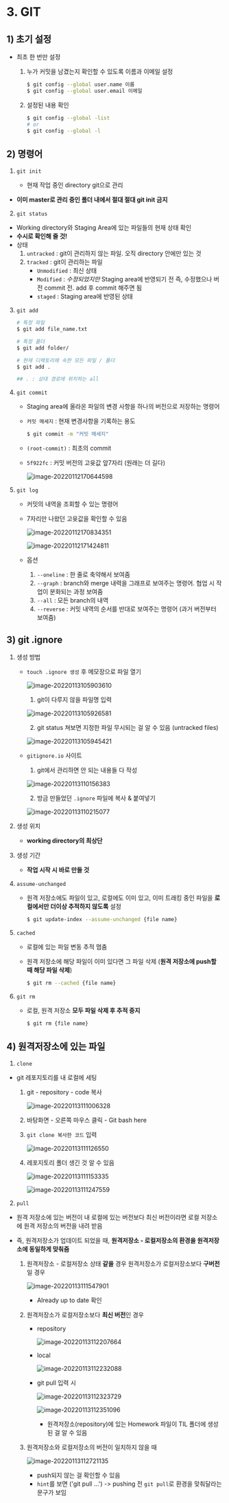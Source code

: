# 3. GIT

## 1) 초기 설정

- 최초 한 번만 설정

  1. 누가 커밋을 남겼는지 확인할 수 있도록 이름과 이메일 설정

     ```bash
     $ git config --global user.name 이름
     $ git config --global user.email 이메일
     ```

  

  2. 설정된 내용 확인

     ``` bash
     $ git config --global -list
     # or
     $ git config --global -l
     ```



## 2) 명령어

1. `git init`

   - 현재 작업 중인 directory git으로 관리
- **이미 master로 관리 중인 폴더 내에서 절대 절대 git init 금지**



2. `git status`

- Working directory와 Staging Area에 있는 파일들의 현재 상태 확인
- **수시로 확인해 줄 것!**
- 상태
  1. `untracked` : git이 관리하지 않는 파일. 오직 directory 안에만 있는 것
  2. `tracked` : git이 관리하는 파일
     - `Unmodified` : 최신 상태
     - `Modified` : _수정되었지만_  Staging area에 반영되기 전 즉, 수정했으나 버전 commit 전.
       add 후 commit 해주면 됨
     - `staged` : Staging area에 반영된 상태



3. `git add`

   ```bash
   # 특정 파일
   $ git add file_name.txt
   
   # 특정 폴더
   $ git add folder/
   
   # 현재 디렉토리에 속한 모든 파일 / 폴더
   $ git add .
   
   ## . : 상대 경로에 위치하는 all
   ```



4. `git commit`
   - Staging area에 올라온 파일의 변경 사항을 하나의 버전으로 저장하는 명령어
   
   - `커밋 메세지` : 현재 변경사항을 기록하는 용도
   
     ```bash
     $ git commit -m "커밋 메세지"
     
     
     ```
   
   - `(root-commit)` : 최초의 commit
   
   - `5f922fc` : 커밋 버전의 고윳값 앞7자리 (원래는 더 길다)
   
     ![image-20220112170644598](3_GIT.assets/image-20220112170644598.png)



5. `git log`

   - 커밋의 내역을 조회할 수 있는 명령어

   - 7자리만 나왔던 고윳값을 확인할 수 있음

     ![image-20220112170834351](3_GIT.assets/image-20220112170834351.png)

     ![image-20220112171424811](3_GIT.assets/image-20220112171424811.png)

     

   - 옵션

     1. `--oneline` : 한 줄로 축약해서 보여줌
     2. `--graph` : branch와 merge 내력을 그래프로 보여주는 명령어. 협업 시 작업이 분화되는 과정 보여줌
     3. `--all` : 모든 branch의 내역
     4. `--reverse` : 커밋 내역의 순서를 반대로 보여주는 명령어 (과거 버전부터 보여줌)



## 3) git .ignore

1. 생성 방법

   - `touch .ignore 생성` 후 메모장으로 파일 열기

     ![image-20220113105903610](3_GIT.assets/image-20220113105903610.png)

     

     1. git이 다루지 않을 파일명 입력

     ![image-20220113105926581](3_GIT.assets/image-20220113105926581.png)

     

     2. git status 쳐보면 지정한 파일 무시되는 걸 알 수 있음 (untracked files)

     ![image-20220113105945421](3_GIT.assets/image-20220113105945421.png)

   

   

   - `gitignore.io`  사이트

     1. git에서 관리하면 안 되는 내용들 다 작성

     ![image-20220113110156383](3_GIT.assets/image-20220113110156383.png)

     

     2. 방금 만들었던 `.ignore` 파일에 복사 & 붙여넣기

     ![image-20220113110215077](3_GIT.assets/image-20220113110215077.png)



2. 생성 위치
   - **working directory의 최상단**



3. 생성 기간
   - **작업 시작 시 바로 만들 것**



4. `assume-unchanged`

   - 원격 저장소에도 파일이 있고, 로컬에도 이미 있고, 이미 트래킹 중인 파일을
     **로컬에서만 더이상 추적하지 않도록** 설정

     ```bash
     $ git update-index --assume-unchanged {file name}
     ```

   

5. `cached`

   - 로컬에 있는 파일 변동 추적 멈춤

   - 원격 저장소에 해당 파일이 이미 있다면 그 파일 삭제 (**원격 저장소에 push할 때 해당 파일 삭제**)

     ```bash
     $ git rm --cached {file name}
     ```

     

6. `git rm`

   - 로컬, 원격 저장소 **모두 파일 삭제 후 추적 중지**

     ``` bash
     $ git rm {file name}
     ```

     



## 4) 원격저장소에 있는 파일 

1. `clone`

- git 레포지토리를 내 로컬에 세팅

  1. git - repository - code 복사

     ![image-20220113111006328](3_GIT.assets/image-20220113111006328.png)

     

  2. 바탕화면 - 오른쪽 마우스 클릭 - Git bash here

  3. `git clone 복사한 코드` 입력

     ![image-20220113111126550](3_GIT.assets/image-20220113111126550.png)

  

  4. 레포지토리 폴더 생긴 것 알 수 있음

     ![image-20220113111153335](3_GIT.assets/image-20220113111153335.png)

     ![image-20220113111247559](3_GIT.assets/image-20220113111247559.png)

     

  

2. `pull`

- 원격 저장소에 있는 버전이 내 로컬에 있는 버전보다 최신 버전이라면
  로컬 저장소에 원격 저장소의 버전을 내려 받음

- 즉, 원격저장소가 업데이트 되었을 때,
  **원격저장소 - 로컬저장소의 환경을 원격저장소에 동일하게 맞춰줌**

  

  1. 원격저장소 - 로컬저장소 상태 **같을** 경우
     원격저장소가 로컬저장소보다 **구버전**일 경우

     ![image-20220113111547901](3_GIT.assets/image-20220113111547901.png)

     - Already up to date 확인

  

  

  

  2. 원격저장소가 로컬저장소보다 **최신 버전**인 경우

     - repository

       ![image-20220113112207664](3_GIT.assets/image-20220113112207664.png)

       

     - local

       ![image-20220113112232088](3_GIT.assets/image-20220113112232088.png)

       

     - git pull 입력 시

       ![image-20220113112323729](3_GIT.assets/image-20220113112323729.png)

       ![image-20220113112351096](3_GIT.assets/image-20220113112351096.png)

       

       - 원격저장소(repository)에 있는 Homework 파일이 TIL 폴더에 생성된 걸 알 수 있음

     

     

  3. 원격저장소와 로컬저장소의 버전이 일치하지 않을 때

     ![image-20220113112721135](../../../장지선/Desktop/home/3_GIT.assets/image-20220113112721135.png)

     - push되지 않는 걸 확인할 수 있음
     - `hint`를 보면 ('git pull ...') -> pushing 전 `git pull`로 환경을 맞춰달라는 문구가 보임

